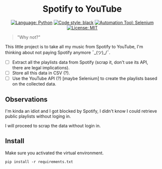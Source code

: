 <h1 align="center">Spotify to YouTube</h1>

<p align="center">
    <a href="https://www.python.org/"><img alt="Language: Python" src="https://img.shields.io/badge/language-python-3572A5.svg"></a>
    <a href="https://github.com/psf/black"><img alt="Code style: black" src="https://img.shields.io/badge/code%20style-black-black.svg"></a>
    <a href="https://www.selenium.dev/"><img alt="Automation Tool: Selenium" src="https://img.shields.io/badge/browser%20automation-selenium-43b02a.svg"></a>
    <a href="https://opensource.org/licenses/MIT"><img alt="License: MIT" src="https://img.shields.io/badge/license-MIT-yellow.svg"></a>
</p>

> "Why not?"

This little project is to take all my music from Spotify to YouTube, I'm thinking about not paying Spotify anymore ¯\_(ツ)_/¯.

- [ ] Extract all the playlists data from Spotify (scrap it, don't use its API, there are legal implications).
- [ ] Store all this data in CSV (?).
- [ ] Use the YouTube API (?) [maybe Selenium] to create the playlists based on the collected data.

## Observations

I'm kinda an idiot and I got blocked by Spotify, I didn't know I could retrieve public playlists without loging in.

I will proceed to scrap the data without login in.

## Install

Make sure you activated the virtual environment.

`pip install -r requirements.txt`
